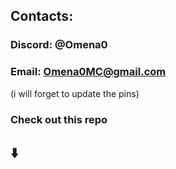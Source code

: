 ## Contacts:

### Discord: @Omena0
### Email: Omena0MC@gmail.com

(i will forget to update the pins)
### Check out this repo
## ⬇️
